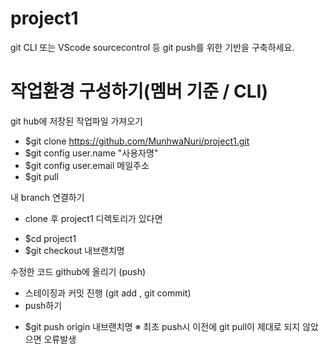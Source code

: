 # project1

git CLI 또는 VScode sourcecontrol 등 git push를 위한 기반을 구축하세요.

# 작업환경 구성하기(멤버 기준 / CLI)

  git hub에 저장된 작업파일 가져오기
- $git clone https://github.com/MunhwaNuri/project1.git
- $git config user.name "사용자명"
- $git config user.email 메일주소
- $git pull

 내 branch 연결하기
* clone 후 project1 디렉토리가 있다면
 - $cd project1
 - $git checkout 내브랜치명
 
 수정한 코드 github에 올리기 (push)
 * 스테이징과 커밋 진행 (git add , git commit)
 * push하기
  - $git push origin 내브랜치명
※ 최초 push시 이전에 git pull이 제대로 되지 않았으면 오류발생
